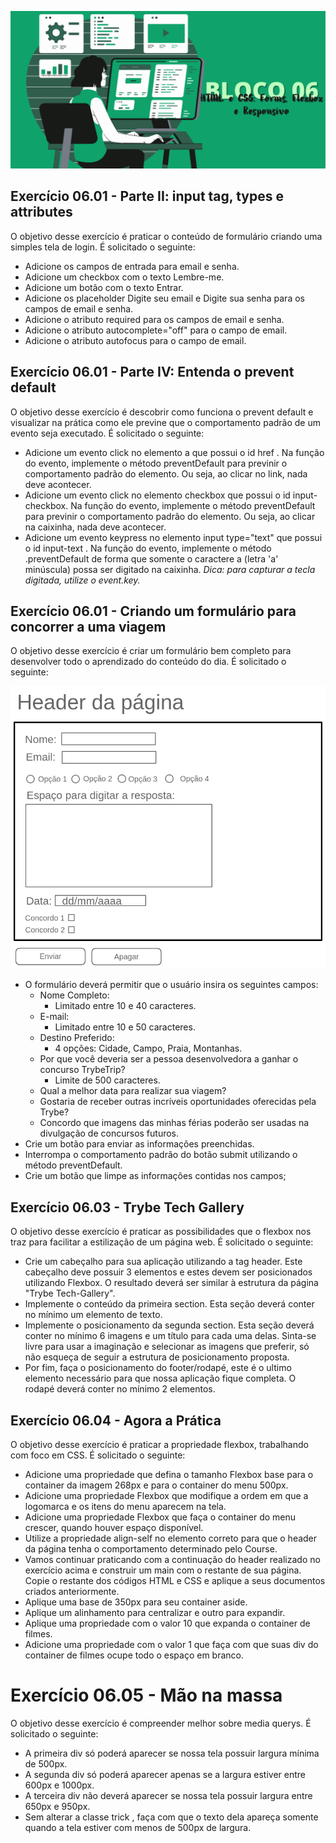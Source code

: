 ![](../bannerdosblocos/trybe-exercicios-bloco06.png)

## Exercício 06.01 - Parte II: input tag, types e attributes

O objetivo desse exercício é praticar o conteúdo de formulário criando uma simples tela de login. É solicitado o seguinte:

* Adicione os campos de entrada para email e senha.
* Adicione um checkbox com o texto Lembre-me.
* Adicione um botão com o texto Entrar.
* Adicione os placeholder Digite seu email e Digite sua senha para os campos de email e senha.
* Adicione o atributo required para os campos de email e senha.
* Adicione o atributo autocomplete="off" para o campo de email.
* Adicione o atributo autofocus para o campo de email.

## Exercício 06.01 - Parte IV: Entenda o prevent default

O objetivo desse exercício é descobrir como funciona o prevent default e visualizar na prática como ele previne que o comportamento padrão de um evento seja executado. É solicitado o seguinte:

* Adicione um evento click no elemento a que possui o id href . Na função do evento, implemente o método preventDefault para previnir o comportamento padrão do elemento. Ou seja, ao clicar no link, nada deve acontecer.
* Adicione um evento click no elemento checkbox que possui o id input-checkbox. Na função do evento, implemente o método preventDefault para previnir o comportamento padrão do elemento. Ou seja, ao clicar na caixinha, nada deve acontecer.
* Adicione um evento keypress no elemento input type="text" que possui o id input-text . Na função do evento, implemente o método .preventDefault de forma que somente o caractere a (letra 'a' minúscula) possa ser digitado na caixinha. _Dica: para capturar a tecla digitada, utilize o event.key._

## Exercício 06.01 - Criando um formulário para concorrer a uma viagem

O objetivo desse exercício é criar um formulário bem completo para desenvolver todo o aprendizado do conteúdo do dia. É solicitado o seguinte:

![](../bannerdosblocos/estrutura-exemplo-exercicio6.1.png)

* O formulário deverá permitir que o usuário insira os seguintes campos:
  * Nome Completo:
    * Limitado entre 10 e 40 caracteres.
  * E-mail:
    * Limitado entre 10 e 50 caracteres.
  * Destino Preferido:
    * 4 opções: Cidade, Campo, Praia, Montanhas.
  * Por que você deveria ser a pessoa desenvolvedora a ganhar o concurso TrybeTrip?
    * Limite de 500 caracteres.
  * Qual a melhor data para realizar sua viagem?
  * Gostaria de receber outras incríveis oportunidades oferecidas pela Trybe?
  * Concordo que imagens das minhas férias poderão ser usadas na divulgação de concursos futuros.
* Crie um botão para enviar as informações preenchidas.
* Interrompa o comportamento padrão do botão submit utilizando o método preventDefault.
* Crie um botão que limpe as informações contidas nos campos;

## Exercício 06.03 - Trybe Tech Gallery

O objetivo desse exercício é praticar as possibilidades que o flexbox nos traz para facilitar a estilização de um página web. É solicitado o seguinte: 

* Crie um cabeçalho para sua aplicação utilizando a tag header. Este cabeçalho deve possuir 3 elementos e estes devem ser posicionados utilizando Flexbox. O resultado deverá ser similar à estrutura da página "Trybe Tech-Gallery".
* Implemente o conteúdo da primeira section. Esta seção deverá conter no mínimo um elemento de texto.
* Implemente o posicionamento da segunda section. Esta seção deverá conter no mínimo 6 imagens e um título para cada uma delas. Sinta-se livre para usar a imaginação e selecionar as imagens que preferir, só não esqueça de seguir a estrutura de posicionamento proposta. 
* Por fim, faça o posicionamento do footer/rodapé, este é o ultimo elemento necessário para que nossa aplicação fique completa. O rodapé deverá conter no mínimo 2 elementos.

## Exercício 06.04 - Agora a Prática 

O objetivo desse exercício é praticar a propriedade flexbox, trabalhando com foco em CSS. É solicitado o seguinte:

* Adicione uma propriedade que defina o tamanho Flexbox base para o container da imagem 268px e para o container do menu 500px.
* Adicione uma propriedade Flexbox que modifique a ordem em que a logomarca e os itens do menu aparecem na tela.
* Adicione uma propriedade Flexbox que faça o container do menu crescer, quando houver espaço disponível.
* Utilize a propriedade align-self no elemento correto para que o header da página tenha o comportamento determinado pelo Course.
* Vamos continuar praticando com a continuação do header realizado no exercício acima e construir um main com o restante de sua página. Copie o restante dos códigos HTML e CSS e aplique a seus documentos criados anteriormente.
* Aplique uma base de 350px para seu container aside.
* Aplique um alinhamento para centralizar e outro para expandir.
* Aplique uma propriedade com o valor 10 que expanda o container de filmes.
* Adicione uma propriedade com o valor 1 que faça com que suas div do container de filmes ocupe todo o espaço em branco.

# Exercício 06.05 - Mão na massa

O objetivo desse exercício é compreender melhor sobre media querys. É solicitado o seguinte:

* A primeira div só poderá aparecer se nossa tela possuir largura mínima de 500px.
* A segunda div só poderá aparecer apenas se a largura estiver entre 600px e 1000px.
* A terceira div não deverá aparecer se nossa tela possuir largura entre 650px e 950px.
* Sem alterar a classe trick , faça com que o texto dela apareça somente quando a tela estiver com menos de 500px de largura.